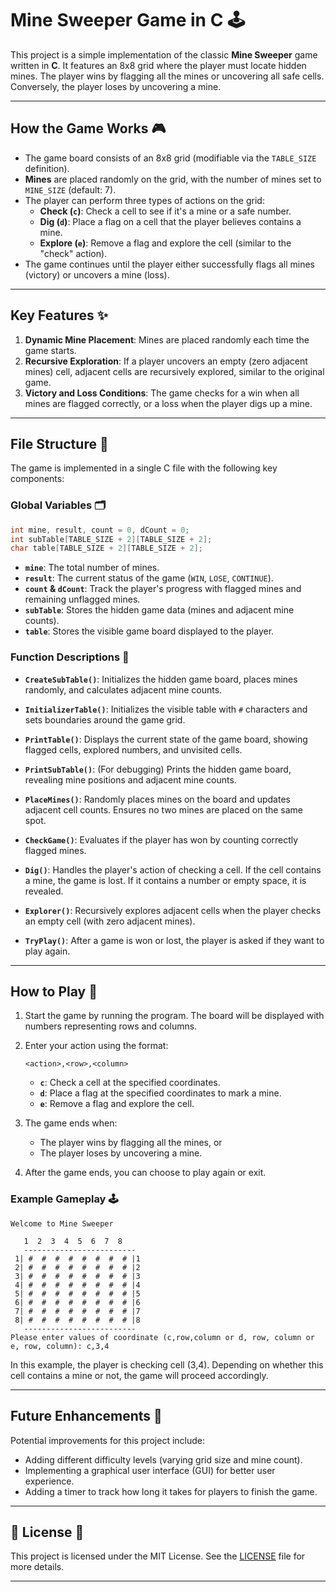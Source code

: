 # **Mine Sweeper Game in C 🕹️**

This project is a simple implementation of the classic **Mine Sweeper** game written in **C**. It features an 8x8 grid where the player must locate hidden mines. The player wins by flagging all the mines or uncovering all safe cells. Conversely, the player loses by uncovering a mine.

---

## **How the Game Works** 🎮

- The game board consists of an 8x8 grid (modifiable via the `TABLE_SIZE` definition).
- **Mines** are placed randomly on the grid, with the number of mines set to `MINE_SIZE` (default: 7).
- The player can perform three types of actions on the grid:
  - **Check (`c`)**: Check a cell to see if it's a mine or a safe number.
  - **Dig (`d`)**: Place a flag on a cell that the player believes contains a mine.
  - **Explore (`e`)**: Remove a flag and explore the cell (similar to the "check" action).
- The game continues until the player either successfully flags all mines (victory) or uncovers a mine (loss).

---

## **Key Features** ✨

1. **Dynamic Mine Placement**: Mines are placed randomly each time the game starts.
2. **Recursive Exploration**: If a player uncovers an empty (zero adjacent mines) cell, adjacent cells are recursively explored, similar to the original game.
3. **Victory and Loss Conditions**: The game checks for a win when all mines are flagged correctly, or a loss when the player digs up a mine.

---

## **File Structure** 📂

The game is implemented in a single C file with the following key components:

### **Global Variables** 🗂️

```c
int mine, result, count = 0, dCount = 0;
int subTable[TABLE_SIZE + 2][TABLE_SIZE + 2];
char table[TABLE_SIZE + 2][TABLE_SIZE + 2];
```

- **`mine`**: The total number of mines.
- **`result`**: The current status of the game (`WIN`, `LOSE`, `CONTINUE`).
- **`count` & `dCount`**: Track the player's progress with flagged mines and remaining unflagged mines.
- **`subTable`**: Stores the hidden game data (mines and adjacent mine counts).
- **`table`**: Stores the visible game board displayed to the player.

### **Function Descriptions** 📝

- **`CreateSubTable()`**: Initializes the hidden game board, places mines randomly, and calculates adjacent mine counts.
  
- **`InitializerTable()`**: Initializes the visible table with `#` characters and sets boundaries around the game grid.
  
- **`PrintTable()`**: Displays the current state of the game board, showing flagged cells, explored numbers, and unvisited cells.
  
- **`PrintSubTable()`**: (For debugging) Prints the hidden game board, revealing mine positions and adjacent mine counts.
  
- **`PlaceMines()`**: Randomly places mines on the board and updates adjacent cell counts. Ensures no two mines are placed on the same spot.
  
- **`CheckGame()`**: Evaluates if the player has won by counting correctly flagged mines.
  
- **`Dig()`**: Handles the player's action of checking a cell. If the cell contains a mine, the game is lost. If it contains a number or empty space, it is revealed.
  
- **`Explorer()`**: Recursively explores adjacent cells when the player checks an empty cell (with zero adjacent mines).
  
- **`TryPlay()`**: After a game is won or lost, the player is asked if they want to play again.

---

## **How to Play** 🎯

1. Start the game by running the program. The board will be displayed with numbers representing rows and columns.
   
2. Enter your action using the format: 
   ```
   <action>,<row>,<column>
   ```
   - **`c`**: Check a cell at the specified coordinates.
   - **`d`**: Place a flag at the specified coordinates to mark a mine.
   - **`e`**: Remove a flag and explore the cell.
   
3. The game ends when:
   - The player wins by flagging all the mines, or
   - The player loses by uncovering a mine.

4. After the game ends, you can choose to play again or exit.

### **Example Gameplay** 🕹️

```
Welcome to Mine Sweeper

   1  2  3  4  5  6  7  8
   -------------------------
 1| #  #  #  #  #  #  #  # |1
 2| #  #  #  #  #  #  #  # |2
 3| #  #  #  #  #  #  #  # |3
 4| #  #  #  #  #  #  #  # |4
 5| #  #  #  #  #  #  #  # |5
 6| #  #  #  #  #  #  #  # |6
 7| #  #  #  #  #  #  #  # |7
 8| #  #  #  #  #  #  #  # |8
   -------------------------
Please enter values of coordinate (c,row,column or d, row, column or e, row, column): c,3,4
```

In this example, the player is checking cell (3,4). Depending on whether this cell contains a mine or not, the game will proceed accordingly.

---

## **Future Enhancements** 🔮

Potential improvements for this project include:
- Adding different difficulty levels (varying grid size and mine count).
- Implementing a graphical user interface (GUI) for better user experience.
- Adding a timer to track how long it takes for players to finish the game.

---

## 📝 **License** 📜

This project is licensed under the MIT License. See the [LICENSE](LICENSE) file for more details.

---
